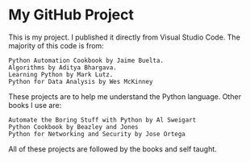 # My GitHub Project

This is my project. I published it directly from Visual Studio Code. The majority of this code is from:

    Python Automation Cookbook by Jaime Buelta. 
    Algorithms by Aditya Bhargava.
    Learning Python by Mark Lutz.
    Python for Data Analysis by Wes McKinney

These projects are to help me understand the Python language. Other books I use are:

    Automate the Boring Stuff with Python by Al Sweigart
    Python Cookbook by Beazley and Jones
    Python for Networking and Security by Jose Ortega

All of these projects are followed by the books and self taught.
